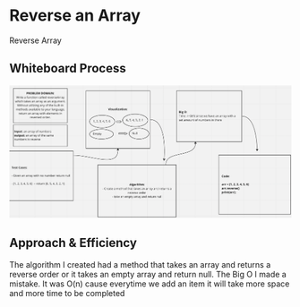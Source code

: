# Reverse an Array
Reverse Array

## Whiteboard Process
![](./array-reverse.png)

## Approach & Efficiency
The algorithm I created had a method that takes an array and returns a reverse order
or it takes an empty array and return null.
The Big O I made a mistake. It was O(n) cause everytime we add an item it will take more space and more time
to be completed
